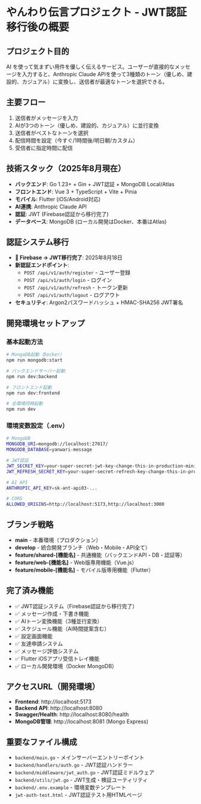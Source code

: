 # やんわり伝言プロジェクト - JWT認証移行後の概要

## プロジェクト目的
AI を使って気まずい用件を優しく伝えるサービス。ユーザーが直接的なメッセージを入力すると、Anthropic Claude APIを使って3種類のトーン（優しめ、建設的、カジュアル）に変換し、送信者が最適なトーンを選択できる。

## 主要フロー
1. 送信者がメッセージを入力
2. AIが3つのトーン（優しめ、建設的、カジュアル）に並行変換
3. 送信者がベストなトーンを選択
4. 配信時間を設定（今すぐ/1時間後/明日朝/カスタム）
5. 受信者に指定時間に配信

## 技術スタック（2025年8月現在）
- **バックエンド**: Go 1.23+ + Gin + JWT認証 + MongoDB Local/Atlas
- **フロントエンド**: Vue 3 + TypeScript + Vite + Pinia
- **モバイル**: Flutter (iOS/Android対応)
- **AI連携**: Anthropic Claude API
- **認証**: JWT (Firebase認証から移行完了)
- **データベース**: MongoDB (ローカル開発はDocker、本番はAtlas)

## 認証システム移行
- **🔄 Firebase → JWT移行完了**: 2025年8月18日
- **新認証エンドポイント**:
  - `POST /api/v1/auth/register` - ユーザー登録
  - `POST /api/v1/auth/login` - ログイン
  - `POST /api/v1/auth/refresh` - トークン更新
  - `POST /api/v1/auth/logout` - ログアウト
- **セキュリティ**: Argon2パスワードハッシュ + HMAC-SHA256 JWT署名

## 開発環境セットアップ
### 基本起動方法
```bash
# MongoDB起動（Docker）
npm run mongodb:start

# バックエンドサーバー起動
npm run dev:backend

# フロントエンド起動
npm run dev:frontend

# 全環境同時起動
npm run dev
```

### 環境変数設定（.env）
```bash
# MongoDB
MONGODB_URI=mongodb://localhost:27017/
MONGODB_DATABASE=yanwari-message

# JWT認証
JWT_SECRET_KEY=your-super-secret-jwt-key-change-this-in-production-minimum-32-characters
JWT_REFRESH_SECRET_KEY=your-super-secret-refresh-key-change-this-in-production-minimum-32-characters

# AI API
ANTHROPIC_API_KEY=sk-ant-api03-...

# CORS
ALLOWED_ORIGINS=http://localhost:5173,http://localhost:3000
```

## ブランチ戦略
- **main** - 本番環境（プロダクション）
- **develop** - 統合開発ブランチ（Web・Mobile・API全て）
- **feature/shared-[機能名]** - 共通機能（バックエンドAPI・DB・認証等）
- **feature/web-[機能名]** - Web版専用機能（Vue.js）
- **feature/mobile-[機能名]** - モバイル版専用機能（Flutter）

## 完了済み機能
- ✅ JWT認証システム（Firebase認証から移行完了）
- ✅ メッセージ作成・下書き機能
- ✅ AIトーン変換機能（3種並行変換）
- ✅ スケジュール機能（AI時間提案含む）
- ✅ 設定画面機能
- ✅ 友達申請システム
- ✅ メッセージ評価システム
- ✅ Flutter iOSアプリ受信トレイ機能
- ✅ ローカル開発環境（Docker MongoDB）

## アクセスURL（開発環境）
- **Frontend**: http://localhost:5173
- **Backend API**: http://localhost:8080
- **Swagger/Health**: http://localhost:8080/health
- **MongoDB管理**: http://localhost:8081 (Mongo Express)

## 重要なファイル構成
- `backend/main.go` - メインサーバーエントリーポイント
- `backend/handlers/auth.go` - JWT認証ハンドラー
- `backend/middleware/jwt_auth.go` - JWT認証ミドルウェア
- `backend/utils/jwt.go` - JWT生成・検証ユーティリティ
- `backend/.env.example` - 環境変数テンプレート
- `jwt-auth-test.html` - JWT認証テスト用HTMLページ